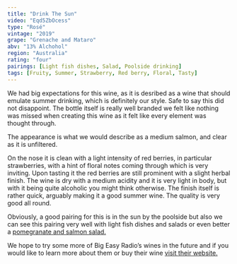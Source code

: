 ```yaml
---
title: "Drink The Sun"
video: "Eqd5ZbOcess"
type: "Rosé"
vintage: "2019"
grape: "Grenache and Mataro"
abv: "13% Alchohol"
region: "Australia"
rating: "four"
pairings: [Light fish dishes, Salad, Poolside drinking]
tags: [Fruity, Summer, Strawberry, Red berry, Floral, Tasty]
---
```


We had big expectations for this wine, as it is desribed as a wine that should emulate summer drinking, which is definitely our style. Safe to say this did not disappoint. The bottle itself is really well branded we felt like nothing was missed when creating this wine as it felt like every element was thought through.

The appearance is what we would describe as a medium salmon, and clear as it is unfiltered.

On the nose it is clean with a light intensity of red berries, in particular strawberries, with a hint of floral notes coming through which is very inviting. Upon tasting it the red berries are still prominent with a slight herbal finish. The wine is dry with a medium acidity and it is very light in body, but with it being quite alcoholic you might think otherwise. The finish itself is rather quick, arguably making it a good summer wine. The quality is very good all round.

Obviously, a good pairing for this is in the sun by the poolside but also we can see this pairing very well with light fish dishes and salads or even better a <a href="https://www.bbcgoodfood.com/recipes/superhealthy-salmon-salad" target="_blank" title="Pomegranate and Salmon Salad Recipe">pomegranate and salmon salad.</a>

We hope to try some more of Big Easy Radio&rsquo;s wines in the future and if you would like to learn more about them or buy their wine <a href="https://www.bigeasyradio.com" target="_blank" target="Big Easy Radio Winery">visit their website.</a>

